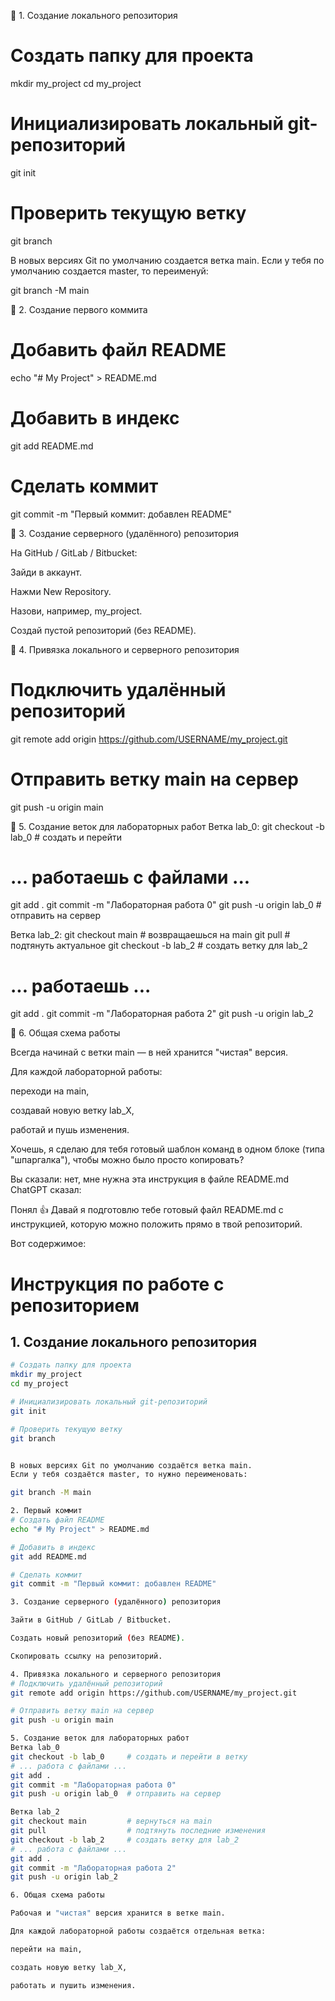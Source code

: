 🔹 1. Создание локального репозитория
# Создать папку для проекта
mkdir my_project
cd my_project

# Инициализировать локальный git-репозиторий
git init

# Проверить текущую ветку
git branch


В новых версиях Git по умолчанию создается ветка main.
Если у тебя по умолчанию создается master, то переименуй:

git branch -M main

🔹 2. Создание первого коммита
# Добавить файл README
echo "# My Project" > README.md

# Добавить в индекс
git add README.md

# Сделать коммит
git commit -m "Первый коммит: добавлен README"

🔹 3. Создание серверного (удалённого) репозитория

На GitHub / GitLab / Bitbucket:

Зайди в аккаунт.

Нажми New Repository.

Назови, например, my_project.

Создай пустой репозиторий (без README).

🔹 4. Привязка локального и серверного репозитория
# Подключить удалённый репозиторий
git remote add origin https://github.com/USERNAME/my_project.git

# Отправить ветку main на сервер
git push -u origin main

🔹 5. Создание веток для лабораторных работ
Ветка lab_0:
git checkout -b lab_0     # создать и перейти
# ... работаешь с файлами ...
git add .
git commit -m "Лабораторная работа 0"
git push -u origin lab_0  # отправить на сервер

Ветка lab_2:
git checkout main         # возвращаешься на main
git pull                  # подтянуть актуальное
git checkout -b lab_2     # создать ветку для lab_2
# ... работаешь ...
git add .
git commit -m "Лабораторная работа 2"
git push -u origin lab_2

🔹 6. Общая схема работы

Всегда начинай с ветки main — в ней хранится "чистая" версия.

Для каждой лабораторной работы:

переходи на main,

создавай новую ветку lab_X,

работай и пушь изменения.

Хочешь, я сделаю для тебя готовый шаблон команд в одном блоке (типа "шпаргалка"), чтобы можно было просто копировать?

Вы сказали:
нет, мне нужна эта инструкция в файле README.md
ChatGPT сказал:

Понял 👍 Давай я подготовлю тебе готовый файл README.md с инструкцией, которую можно положить прямо в твой репозиторий.

Вот содержимое:

# Инструкция по работе с репозиторием

## 1. Создание локального репозитория
```bash
# Создать папку для проекта
mkdir my_project
cd my_project

# Инициализировать локальный git-репозиторий
git init

# Проверить текущую ветку
git branch


В новых версиях Git по умолчанию создаётся ветка main.
Если у тебя создаётся master, то нужно переименовать:

git branch -M main

2. Первый коммит
# Создать файл README
echo "# My Project" > README.md

# Добавить в индекс
git add README.md

# Сделать коммит
git commit -m "Первый коммит: добавлен README"

3. Создание серверного (удалённого) репозитория

Зайти в GitHub / GitLab / Bitbucket.

Создать новый репозиторий (без README).

Скопировать ссылку на репозиторий.

4. Привязка локального и серверного репозитория
# Подключить удалённый репозиторий
git remote add origin https://github.com/USERNAME/my_project.git

# Отправить ветку main на сервер
git push -u origin main

5. Создание веток для лабораторных работ
Ветка lab_0
git checkout -b lab_0     # создать и перейти в ветку
# ... работа с файлами ...
git add .
git commit -m "Лабораторная работа 0"
git push -u origin lab_0  # отправить на сервер

Ветка lab_2
git checkout main         # вернуться на main
git pull                  # подтянуть последние изменения
git checkout -b lab_2     # создать ветку для lab_2
# ... работа с файлами ...
git add .
git commit -m "Лабораторная работа 2"
git push -u origin lab_2

6. Общая схема работы

Рабочая и "чистая" версия хранится в ветке main.

Для каждой лабораторной работы создаётся отдельная ветка:

перейти на main,

создать новую ветку lab_X,

работать и пушить изменения.
